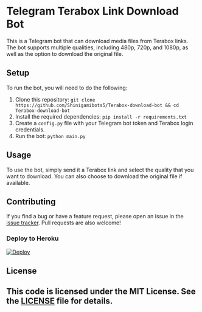 # Telegram Terabox Link Download Bot

This is a Telegram bot that can download media files from Terabox links. The bot supports multiple qualities, including 480p, 720p, and 1080p, as well as the option to download the original file.

## Setup

To run the bot, you will need to do the following:

1. Clone this repository: `git clone https://github.com/Shinigamibots5/Terabox-download-bot && cd Terabox-download-bot`
2. Install the required dependencies: `pip install -r requirements.txt`
3. Create a `config.py` file with your Telegram bot token and Terabox login credentials.
4. Run the bot: `python main.py`

## Usage

To use the bot, simply send it a Terabox link and select the quality that you want to download. You can also choose to download the original file if available.

## Contributing

If you find a bug or have a feature request, please open an issue in the [issue tracker](https://github.com/your-username/telegram-terabox-bot/issues). Pull requests are also welcome!

### Deploy to Heroku
[![Deploy](https://www.herokucdn.com/deploy/button.svg)](https://heroku.com/deploy?template=https://github.com/Ayush64047/TB)

## License

This code is licensed under the MIT License. See the [LICENSE](LICENSE) file for details.
-

